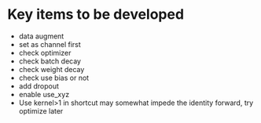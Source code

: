 # Key items to be developed
- data augment
- set as channel first
- check optimizer
- check batch decay
- check weight decay
- check use bias or not
- add dropout
- enable use_xyz
- Use kernel>1 in shortcut may somewhat impede the identity forward, try optimize later
